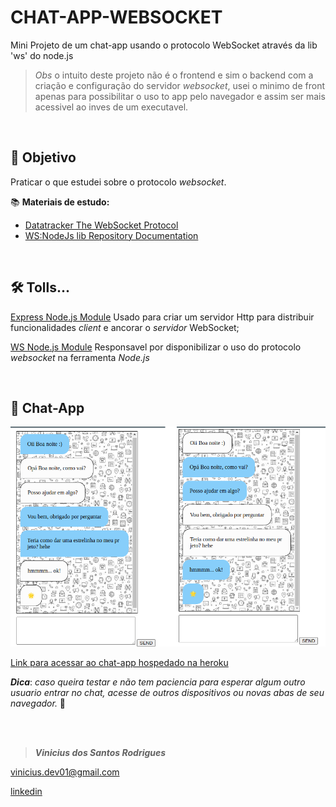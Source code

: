 # CHAT-APP-WEBSOCKET
Mini Projeto de um chat-app usando o protocolo WebSocket através da lib 'ws' do node.js

> *Obs* o intuito deste projeto não é o frontend e sim o backend com a criação e configuração do servidor *websocket*, usei o minimo de front apenas para possibilitar o uso to app pelo navegador e assim ser mais acessivel ao inves de um executavel.

<br>

## 🎯 Objetivo
Praticar o que estudei sobre o protocolo *websocket*.

📚 **Materiais de estudo:**
- [Datatracker The WebSocket Protocol](https://datatracker.ietf.org/doc/rfc6455/?include_text=1)
- [WS:NodeJs lib Repository Documentation ](https://github.com/websockets/ws#external-https-server)

<br>

## 🛠 Tolls...

[Express Node.js Module](https://expressjs.com/pt-br/4x/api.html)
Usado para criar um servidor Http para distribuir funcionalidades *client* e ancorar o *servidor* WebSocket;

[WS Node.js Module](https://www.npmjs.com/package/ws)
Responsavel por disponibilizar o uso do protocolo *websocket* na ferramenta *Node.js*

<br>

## 💬 Chat-App

![](/docs/print.png)

[Link para acessar ao chat-app hospedado na heroku]()

***Dica***: *caso queira testar e não tem paciencia para esperar algum outro usuario entrar no chat, acesse de outros dispositivos ou novas abas de seu navegador.* 🤳

<br>
<br>

> ***Vinicius dos Santos Rodrigues***

[vinicius.dev01@gmail.com](vinicius.dev01@gmail.com)

[linkedin](https://www.linkedin.com/in/vinicius-rodrigues-3b94161a9/)
